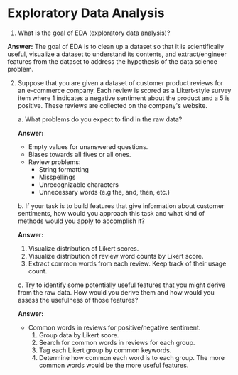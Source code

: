 # Exploratory Data Analysis

1. What is the goal of EDA (exploratory data analysis)?

**Answer:**
The goal of EDA is to clean up a dataset so that it is scientifically useful, visualize a dataset to understand its
contents, and extract/engineer features from the dataset to address the hypothesis of the data science problem.

2. Suppose that you are given a dataset of customer product reviews for an e-commerce company. Each review is scored as 
a Likert-style survey item where 1 indicates a negative sentiment about the product and a 5 is positive. These reviews 
are collected on the company's website.

    a. What problems do you expect to find in the raw data? 
    
    **Answer:**
    * Empty values for unanswered questions.
    * Biases towards all fives or all ones.
    * Review problems:
        * String formatting
        * Misspellings
        * Unrecognizable characters
        * Unnecessary words (e.g the, and, then, etc.)
    
    b. If your task is to build features that give information about customer sentiments, how would you approach this 
    task and what kind of methods would you apply to accomplish it?
    
    **Answer:**
    1. Visualize distribution of Likert scores.
    2. Visualize distribution of review word counts by Likert score.
    3. Extract common words from each review. Keep track of their usage count.
    
    c. Try to identify some potentially useful features that you might derive from the raw data. How would you derive 
    them and how would you assess the usefulness of those features?
    
    **Answer:**
    * Common words in reviews for positive/negative sentiment.
        1. Group data by Likert score.
        2. Search for common words in reviews for each group.
        3. Tag each Likert group by common keywords.
        4. Determine how common each word is to each group. The more common words would be the more useful features.